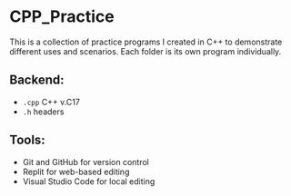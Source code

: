 # CPP_Practice

This is a collection of practice programs I created in C++ to demonstrate different uses and scenarios. Each folder is its own program individually.

## Backend:
- `.cpp` C++ v.C17
- `.h` headers

## Tools:
- Git and GitHub for version control
- Replit for web-based editing
- Visual Studio Code for local editing
